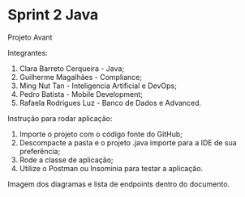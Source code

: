 # Sprint 2 Java

Projeto Avant

Integrantes:
1. Clara Barreto Cerqueira - Java;
2. Guilherme Magalhães - Compliance;
3. Ming Nut Tan - Inteligencia Artificial e DevOps;
4. Pedro Batista - Mobile Development;
5. Rafaela Rodrigues Luz - Banco de Dados e Advanced.

Instrução para rodar aplicação:

1. Importe o projeto com o código fonte do GitHub;
2. Descompacte a pasta e o projeto .java importe para a IDE de sua preferência;
3. Rode a classe de aplicação;
4. Utilize o Postman ou Insominia para testar a aplicação.

Imagem dos diagramas e lista de endpoints dentro do documento.
